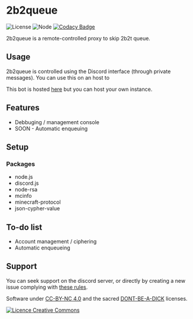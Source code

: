 # 2b2queue

![License](https://img.shields.io/badge/license-cc_by_nc_4.0-blue)
![Node](https://img.shields.io/badge/node-v.13.11.0-red)
[![Codacy Badge](https://api.codacy.com/project/badge/Grade/18aaa7764461408c9d721f4596dc1497)](https://www.codacy.com/manual/Alex-Roux/2b2queue?utm_source=github.com&amp;utm_medium=referral&amp;utm_content=Alex-Roux/2b2queue&amp;utm_campaign=Badge_Grade)

2b2queue is a remote-controlled proxy to skip 2b2t queue.

## Usage

2b2queue is controlled using the Discord interface (through private messages).
You can use this on an host to 

This bot is hosted [here](https://discord.gg/dCqRn7K) but you can host your own instance.

## Features
-  Debbuging / management console
-  SOON - Automatic enqueuing

## Setup
### Packages
-  node.js
-  discord.js
-  node-rsa
-  mcinfo
-  minecraft-protocol
-  json-cypher-value
 
 ## To-do list
 
- Account management / ciphering
- Automatic enqueueing

## Support

You can seek support on the discord server, or directly by creating a new issue complying with [these rules](http://shorturl.at/oFLQX).

Software under [CC-BY-NC 4.0](http://creativecommons.org/licenses/by-nc/4.0/) and the sacred [DONT-BE-A-DICK](http://shorturl.at/oFLQX) licenses.

<a rel="license" href="http://creativecommons.org/licenses/by-nc/4.0/"><img alt="Licence Creative Commons" style="border-width:0" src="https://i.creativecommons.org/l/by-nc/4.0/88x31.png" /></a>
